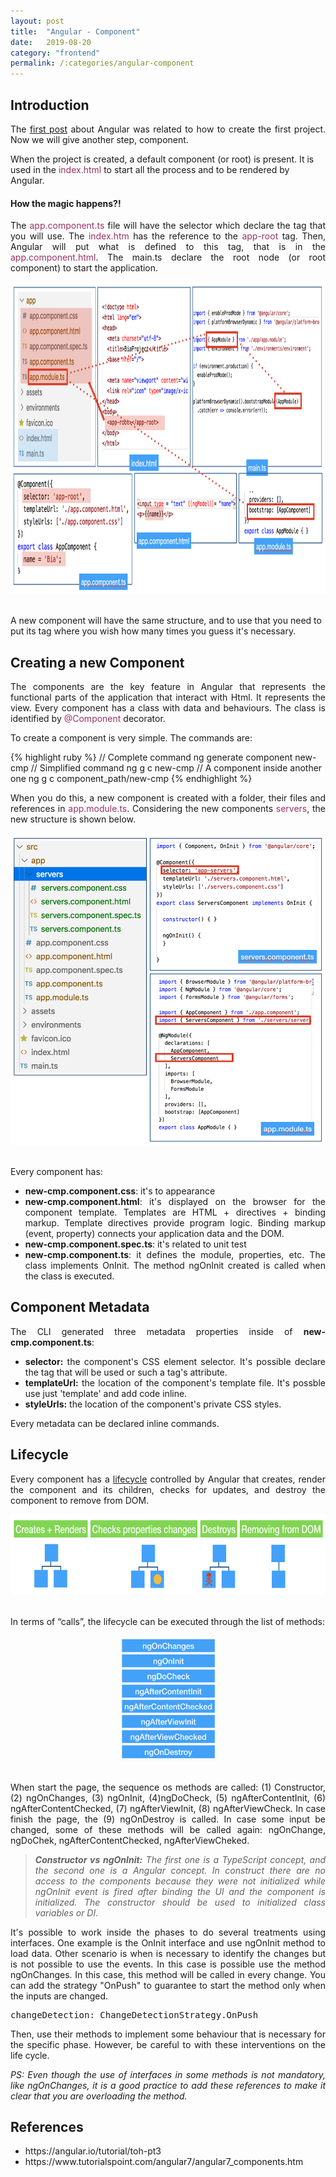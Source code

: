 ```yaml
---
layout: post
title:  "Angular - Component"
date:   2019-08-20
category: "frontend"
permalink: /:categories/angular-component
---
```

<h2>Introduction</h2>

<p style="text-align: justify;">The <a href= "https://fabiana2611.github.io/angular/angular-start">first post</a> about Angular was related to how to create the first project. Now we will give another step, component. </p>

When the project is created, a default component (or root) is present. It is used in the <span style="color: #993366;">index.html</span> to start all the process and to be rendered by Angular.

<h4>How the magic happens?!</h4>

<p style="text-align: justify;">The <span style="color: #993366;">app.component.ts</span> file will have the selector which declare the tag that you will use. The <span style="color: #993366;">index.htm</span> has the reference to the <span style="color: #993366;">app-root</span> tag. Then, Angular will put what is defined to this tag, that is in the <span style="color: #993366;">app.component.html</span>. The main.ts declare the root node (or root component) to start the application.</p>

<center>
<img src="/img/angular/how.png" width="796" height="499"/>
</center>
<br/>

A new component will have the same structure, and to use that you need to put its tag where you wish how many times you guess it's necessary.

<h2>Creating a new Component</h2>

<p style="text-align: justify;">The components are the key feature in Angular that represents the functional parts of the application that interact with Html. It represents the view. Every component has a class with data and behaviours. The class is identified by <span style="color: #993366;">@Component</span> decorator.</p>

<p style="text-align: justify;">To create a component is very simple. The commands are:</p>

{% highlight ruby %}
// Complete command
ng generate component new-cmp
// Simplified command
ng g c new-cmp
// A component inside another one
ng g c component_path/new-cmp
{% endhighlight %}

<p style="text-align: justify;">When you do this, a new component is created with a folder, their files and references in <span style="color: #993366;">app.module.ts</span>. Considering the new components <span style="color: #993366;">servers</span>, the new structure is shown below.</p>

<center>
<img src="/img/angular/new_component.png" width="596" height="499"/>
</center>
<br/>

<p style="text-align: justify;">Every component has:</p>

<ul>
	<li style="text-align: justify;"><strong>new-cmp.component.css</strong>: it's to appearance</li>
	<li style="text-align: justify;"><strong>new-cmp.component.html</strong>: it's displayed on the browser for the component template. Templates are HTML + directives + binding markup. Template directives provide program logic. Binding markup (event, property) connects your application data and the DOM.</li>
	<li style="text-align: justify;"><strong>new-cmp.component.spec.ts</strong>: it's related to unit test</li>
	<li style="text-align: justify;"><strong>new-cmp.component.ts</strong>: it defines the module, properties, etc. The class implements OnInit. The method ngOnInit created is called when the class is executed.</li>
</ul>

<h2>Component Metadata</h2>

<p style="text-align: justify;">The CLI generated three metadata properties inside of <strong>new-cmp.component.ts</strong>:</p>

<ul>
	<li style="text-align: justify;"><strong>selector:</strong> the component's CSS element selector. It's possible declare the tag that will be used or such a tag's attribute.</li>
  <li style="text-align: justify;"><strong>templateUrl:</strong> the location of the component's template file. It's possble use just 'template' and add code inline.</li>
  <li style="text-align: justify;"><strong>styleUrls:</strong> the location of the component's private CSS styles.</li>
</ul>

Every metadata can be declared inline commands.

<h2>Lifecycle</h2>

<p style="text-align: justify;">Every component has a <a href="https://angular.io/guide/lifecycle-hooks#lifecycle-hooks">lifecycle</a> controlled by Angular that creates, render the component and its children, checks for updates, and destroy the component to remove from DOM.</p>

<center>
<img src="/img/angular/lifecycle.png" width="596" height="129"/>
</center>
<br/>

In terms of “calls”, the lifecycle can be executed through the list of methods:

<center>
<a href="https://angular.io/guide/lifecycle-hooks#lifecycle-event-sequence">
<img src="/img/angular/lifecycle_call.png" width="156" height="200"/></a>
</center>
<br/>

<p style="text-align: justify;">When start the page, the sequence os methods are called: (1) Constructor, (2) ngOnChanges, (3) ngOnInit, (4)ngDoCheck, (5) ngAfterContentInit, (6) ngAfterContentChecked, (7) ngAfterViewInit, (8) ngAfterViewCheck. In case finish the page, the (9) ngOnDestroy is called. In case some input be changed, some of these methods will be called again: ngOnChange, ngDoChek, ngAfterContentChecked, ngAfterViewCheked.</p>

<blockquote><p style="text-align: justify;"><em><strong>Constructor vs ngOnInit:</strong> The first one is a TypeScript concept, and the second one is a Angular concept. In construct there are no access to the components because they were not initialized while ngOnInit event is fired after binding the UI and the component is initialized. The constructor should be used to initialized class variables or DI.</em></p></blockquote>

<p style="text-align: justify;">It's possible to work inside the phases to do several treatments using interfaces. One example is the OnInit interface and use ngOnInit method to load data. Other scenario is when is necessary to identify the changes but is not possible to use the events. In this case is possible use the method ngOnChanges. In this case, this method will be called in every change. You can add the strategy "OnPush" to guarantee to start the method only when the inputs are changed.</p>

<pre>changeDetection: ChangeDetectionStrategy.OnPush</pre>

<p style="text-align: justify;">Then, use their methods to implement some behaviour that is necessary for the specific phase. However, be careful to with these interventions on the life cycle.</p>

<p style="text-align: justify;"><em>PS: Even though the use of interfaces in some methods is not mandatory, like ngOnChanges, it is a good practice to add these references to make it clear that you are overloading the method.</em></p>

<h2>References</h2>

<ul>
	<li>https://angular.io/tutorial/toh-pt3</li>
	<li>https://www.tutorialspoint.com/angular7/angular7_components.htm</li>
</ul>
